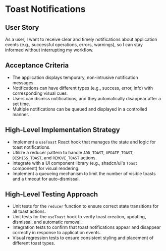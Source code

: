 # Toast Notifications

## User Story
As a user, I want to receive clear and timely notifications about application events (e.g., successful operations, errors, warnings), so I can stay informed without interrupting my workflow.

## Acceptance Criteria
- The application displays temporary, non-intrusive notification messages.
- Notifications can have different types (e.g., success, error, info) with corresponding visual cues.
- Users can dismiss notifications, and they automatically disappear after a set time.
- Multiple notifications can be queued and displayed in a controlled manner.

## High-Level Implementation Strategy
- Implement a `useToast` React hook that manages the state and logic for toast notifications.
- Utilize a reducer pattern to handle `ADD_TOAST`, `UPDATE_TOAST`, `DISMISS_TOAST`, and `REMOVE_TOAST` actions.
- Integrate with a UI component library (e.g., shadcn/ui's `Toast` component) for visual rendering.
- Implement a queueing mechanism to limit the number of visible toasts and a timeout for auto-dismissal.

## High-Level Testing Approach
- Unit tests for the `reducer` function to ensure correct state transitions for all toast actions.
- Unit tests for the `useToast` hook to verify toast creation, updating, dismissal, and automatic removal.
- Integration tests to confirm that toast notifications appear and disappear correctly in response to application events.
- Visual regression tests to ensure consistent styling and placement of different toast types. 